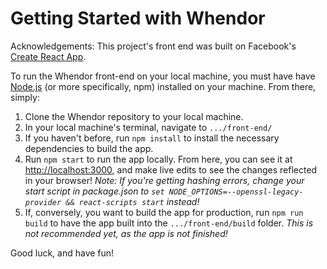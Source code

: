 # Getting Started with Whendor

Acknowledgements: This project's front end was built on Facebook's [Create React App](https://github.com/facebook/create-react-app).

To run the Whendor front-end on your local machine, you must have have [Node.js](https://nodejs.org/en/) (or more specifically, npm) installed on your machine. From there, simply:

1. Clone the Whendor repository to your local machine.
2. In your local machine's terminal, navigate to `.../front-end/`
3. If you haven't before, run `npm install` to install the necessary dependencies to build the app.
4. Run `npm start` to run the app locally. From here, you can see it at [http://localhost:3000](http://localhost:3000), and make live edits to see the changes reflected in your browser!
    *Note: If you're getting hashing errors, change your start script in package.json to `set NODE_OPTIONS=--openssl-legacy-provider && react-scripts start` instead!*
5. If, conversely, you want to build the app for production, run `npm run build` to have the app built into the `.../front-end/build` folder. *This is not recommended yet, as the app is not finished!*

Good luck, and have fun!
